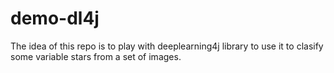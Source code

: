 # demo-dl4j
The idea of this repo is to play with deeplearning4j library to use it to clasify some variable stars from a set of images.
